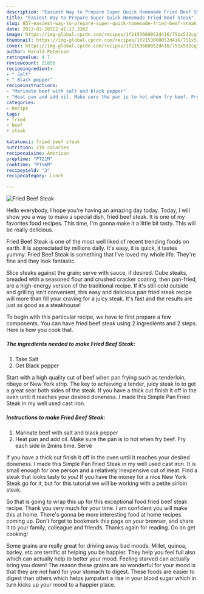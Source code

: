 ```yaml
---
description: "Easiest Way to Prepare Super Quick Homemade Fried Beef Steak"
title: "Easiest Way to Prepare Super Quick Homemade Fried Beef Steak"
slug: 857-easiest-way-to-prepare-super-quick-homemade-fried-beef-steak
date: 2022-02-28T22:41:17.338Z
image: https://img-global.cpcdn.com/recipes/1f2153660052d416/751x532cq70/fried-beef-steak-recipe-main-photo.jpg
thumbnail: https://img-global.cpcdn.com/recipes/1f2153660052d416/751x532cq70/fried-beef-steak-recipe-main-photo.jpg
cover: https://img-global.cpcdn.com/recipes/1f2153660052d416/751x532cq70/fried-beef-steak-recipe-main-photo.jpg
author: Harold Peterson
ratingvalue: 4.7
reviewcount: 21856
recipeingredient:
- " Salt"
- " Black pepper"
recipeinstructions:
- "Marinate beef with salt and black pepper"
- "Heat pan and add oil. Make sure the pan is to hot when fry beef. Fry each side in 2mins time. Serve"
categories:
- Recipe
tags:
- fried
- beef
- steak

katakunci: fried beef steak 
nutrition: 219 calories
recipecuisine: American
preptime: "PT21M"
cooktime: "PT56M"
recipeyield: "3"
recipecategory: Lunch

---
```



![Fried Beef Steak](https://img-global.cpcdn.com/recipes/1f2153660052d416/751x532cq70/fried-beef-steak-recipe-main-photo.jpg)

Hello everybody, I hope you're having an amazing day today. Today, I will show you a way to make a special dish, fried beef steak. It is one of my favorites food recipes. This time, I'm gonna make it a little bit tasty. This will be really delicious.

Fried Beef Steak is one of the most well liked of recent trending foods on earth. It is appreciated by millions daily. It's easy, it is quick, it tastes yummy. Fried Beef Steak is something that I've loved my whole life. They're fine and they look fantastic.

Slice steaks against the grain; serve with sauce, if desired. Cube steaks, breaded with a seasoned flour and crushed cracker coating, then pan-fried, are a high-energy version of the traditional recipe. If it&#39;s still cold outside and grilling isn&#39;t convenient, this easy and delicious pan fried steak recipe will more than fill your craving for a juicy steak. It&#39;s fast and the results are just as good as a steakhouse!


To begin with this particular recipe, we have to first prepare a few components. You can have fried beef steak using 2 ingredients and 2 steps. Here is how you cook that.

<!--inarticleads1-->

##### The ingredients needed to make Fried Beef Steak:

1. Take  Salt
1. Get  Black pepper


Start with a high quality cut of beef when pan frying such as tenderloin, ribeye or New York strip. The key to achieving a tender, juicy steak to to get a great sear both sides of the steak. If you have a thick cut finish it off in the oven until it reaches your desired doneness. I made this Simple Pan Fried Steak in my well used cast iron. 

<!--inarticleads2-->

##### Instructions to make Fried Beef Steak:

1. Marinate beef with salt and black pepper
1. Heat pan and add oil. Make sure the pan is to hot when fry beef. Fry each side in 2mins time. Serve


If you have a thick cut finish it off in the oven until it reaches your desired doneness. I made this Simple Pan Fried Steak in my well used cast iron. It is small enough for one person and a relatively inexpensive cut of meat. Find a steak that looks tasty to you! If you have the money for a nice New York Steak go for it, but for this tutorial we will be working with a petite sirloin steak. 

So that is going to wrap this up for this exceptional food fried beef steak recipe. Thank you very much for your time. I am confident you will make this at home. There's gonna be more interesting food at home recipes coming up. Don't forget to bookmark this page on your browser, and share it to your family, colleague and friends. Thanks again for reading. Go on get cooking!

Some grains are really great for driving away bad moods. Millet, quinoa, barley, etc are terrific at helping you be happier. They help you feel full also which can actually help to better your mood. Feeling starved can actually bring you down! The reason these grains are so wonderful for your mood is that they are not hard for your stomach to digest. These foods are easier to digest than others which helps jumpstart a rise in your blood sugar which in turn kicks up your mood to a happier place.
